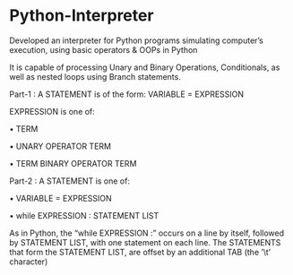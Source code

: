 # Python-Interpreter

Developed an interpreter for Python programs simulating computer’s execution, using basic operators & OOPs in Python
 
It is capable of processing Unary and Binary Operations, Conditionals, as well as nested loops using Branch statements.

Part-1 : 
A STATEMENT is of the form: VARIABLE = EXPRESSION

EXPRESSION is one of:

• TERM

• UNARY OPERATOR TERM

• TERM BINARY OPERATOR TERM

Part-2 :
A STATEMENT is one of:

• VARIABLE = EXPRESSION

• while EXPRESSION :
 STATEMENT LIST
    
As in Python, the “while EXPRESSION :” occurs on a line by itself, followed by STATEMENT LIST, with one statement on each line. The STATEMENTS that form the STATEMENT LIST, are offset by an additional TAB (the ’\t’ character)

